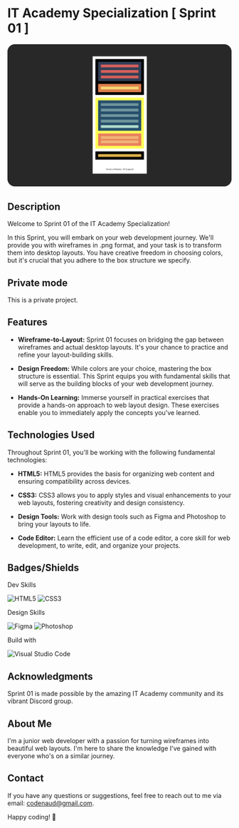 # IT Academy Specialization [ Sprint 01 ]

[![IT Academy](assets/git-screenshot.png)](https://codenaud.github.io/sprint-01/)

## Description

Welcome to Sprint 01 of the IT Academy Specialization!

In this Sprint, you will embark on your web development journey. We'll provide you with wireframes in .png format, and your task is to transform them into desktop layouts. You have creative freedom in choosing colors, but it's crucial that you adhere to the box structure we specify.

## Private mode

This is a private project.

## Features

- **Wireframe-to-Layout:** Sprint 01 focuses on bridging the gap between wireframes and actual desktop layouts. It's your chance to practice and refine your layout-building skills.

- **Design Freedom:** While colors are your choice, mastering the box structure is essential. This Sprint equips you with fundamental skills that will serve as the building blocks of your web development journey.

- **Hands-On Learning:** Immerse yourself in practical exercises that provide a hands-on approach to web layout design. These exercises enable you to immediately apply the concepts you've learned.

## Technologies Used

Throughout Sprint 01, you'll be working with the following fundamental technologies:

- **HTML5:** HTML5 provides the basis for organizing web content and ensuring compatibility across devices.

- **CSS3:** CSS3 allows you to apply styles and visual enhancements to your web layouts, fostering creativity and design consistency.

- **Design Tools:** Work with design tools such as Figma and Photoshop to bring your layouts to life.

- **Code Editor:** Learn the efficient use of a code editor, a core skill for web development, to write, edit, and organize your projects.

## Badges/Shields

Dev Skills

![HTML5](https://img.shields.io/badge/HTML5-E34F26?style=for-the-badge&logo=html5&logoColor=white)
![CSS3](https://img.shields.io/badge/CSS3-1572B6?style=for-the-badge&logo=css3&logoColor=white)

Design Skills

![Figma](https://img.shields.io/badge/Figma-F24E1E?style=for-the-badge&logo=figma&logoColor=white)
![Photoshop](https://img.shields.io/badge/Adobe%20Photoshop-31A8FF?style=for-the-badge&logo=Adobe%20Photoshop&logoColor=black)

Build with

![Visual Studio Code](https://img.shields.io/badge/Visual_Studio_Code-0078D4?style=for-the-badge&logo=visual%20studio%20code&logoColor=white)

## Acknowledgments

Sprint 01 is made possible by the amazing IT Academy community and its vibrant Discord group.

## About Me

I'm a junior web developer with a passion for turning wireframes into beautiful web layouts. I'm here to share the knowledge I've gained with everyone who's on a similar journey.

## Contact

If you have any questions or suggestions, feel free to reach out to me via email: [codenaud@gmail.com](mailto:codenaud@gmail.com).

Happy coding! 🚀
